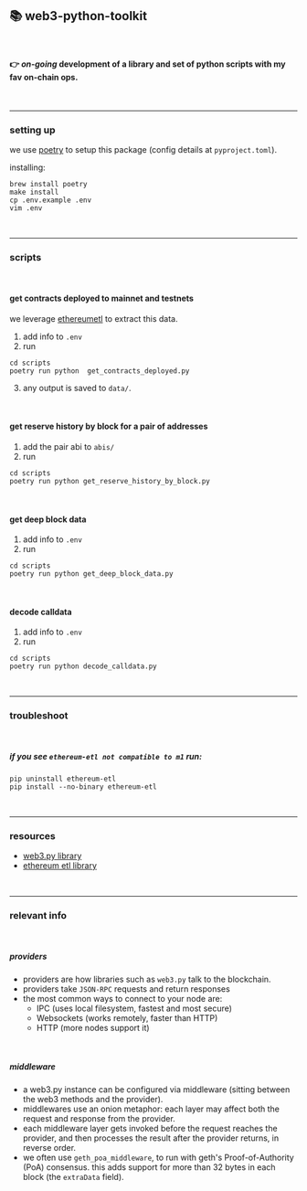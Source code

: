 ## 📚 web3-python-toolkit

<br>

#### 👉 *on-going* development of a library and set of python scripts with my fav on-chain ops.

<br>

---

### setting up

we use [poetry](https://python-poetry.org/docs/) to setup this package (config details at `pyproject.toml`).

installing:

```
brew install poetry
make install
cp .env.example .env
vim .env
```


<br>


----

### scripts

<br>

#### get contracts deployed to mainnet and testnets

we leverage [ethereumetl](https://github.com/blockchain-etl/ethereum-etl) to extract this data.

1. add info to `.env`
2. run 
```
cd scripts
poetry run python  get_contracts_deployed.py
```
3. any output is saved to `data/`.



<br>


#### get reserve history by block for a pair of addresses

1. add the pair abi to `abis/`
2. run 
```
cd scripts
poetry run python get_reserve_history_by_block.py
```



<br>

#### get deep block data

1. add info to `.env`
2. run 
```
cd scripts
poetry run python get_deep_block_data.py
```

<br>

#### decode calldata

1. add info to `.env`
2. run 
```
cd scripts
poetry run python decode_calldata.py
```



<br>

---

### troubleshoot

<br>

##### if you see `ethereum-etl not compatible to m1` run:

```
pip uninstall ethereum-etl 
pip install --no-binary ethereum-etl 
```

<br>

---

### resources


* [web3.py library](https://web3py.readthedocs.io/en/v5/)
* [ethereum etl library](https://ethereum-etl.readthedocs.io/en/latest/quickstart/)


<br>

---

### relevant info

<br>

##### providers
 
- providers are how libraries such as `web3.py` talk to the blockchain. 
- providers take `JSON-RPC` requests and return responses
- the most common ways to connect to your node are:
   - IPC (uses local filesystem, fastest and most secure)
   - Websockets (works remotely, faster than HTTP)
   - HTTP (more nodes support it)

<br>

##### middleware

* a web3.py instance can be configured via middleware (sitting between the web3 methods and the provider).
* middlewares use an onion metaphor: each layer may affect both the request and response from the provider.
* each middleware layer gets invoked before the request reaches the provider, and then processes the result after the provider returns, in reverse order.
* we often use `geth_poa_middleware`, to run with geth's Proof-of-Authority (PoA) consensus. this adds support for more than 32 bytes in each block (the `extraData` field).